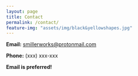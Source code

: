 ```yaml
---
layout: page
title: Contact
permalink: /contact/
feature-img: "assets/img/black&yellowshapes.jpg"
---
```

<b>Email:</b> smillerworks@protonmail.com

<b>Phone:</b> (xxx) xxx-xxx

<b> Email is preferred! </b>
